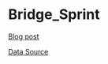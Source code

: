 # Bridge_Sprint

[Blog post](https://medium.com/@soloman.)

[Data Source](https://dasl.datadescription.com/datafile/new-york-bridges-2016/?_sfm_cases=12101+59943)
